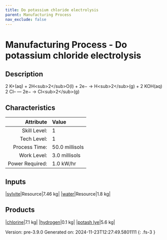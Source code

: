 ```yaml
---
title: Do potassium chloride electrolysis
parent: Manufacturing Process
nav_exclude: false
---
```

# Manufacturing Process - Do potassium chloride electrolysis

## Description
&#10;&#9;&#9;&#9;2 K+(aq) + 2H&lt;sub&gt;2&lt;/sub&gt;O(l) + 2e− → H&lt;sub&gt;2&lt;/sub&gt;(g) + 2 KOH(aq)&#10;&#9;&#9;&#9;2 Cl– — 2e− → Cl&lt;sub&gt;2&lt;/sub&gt;(g)&#10;&#9;&#9;

## Characteristics

| Attribute      | Value |
|--------:|:------|
|Skill Level:|1|
|Tech Level:|1|
|Process Time:|50.0 millisols|
|Work Level:|3.0 millisols|
|Power Required:|1.0 kW/hr|

## Inputs

|[sylvite](../resource/sylvite.html)|Resource|7.46 kg|
|[water](../resource/water.html)|Resource|1.8 kg|

## Products

|[chlorine](../resource/chlorine.html)|7.1 kg|
|[hydrogen](../resource/hydrogen.html)|0.1 kg|
|[potash lye](../resource/potash-lye.html)|5.6 kg|


Version: pre-3.9.0 Generated on: 2024-11-23T12:27:49.5801111
{: .fs-3 }

